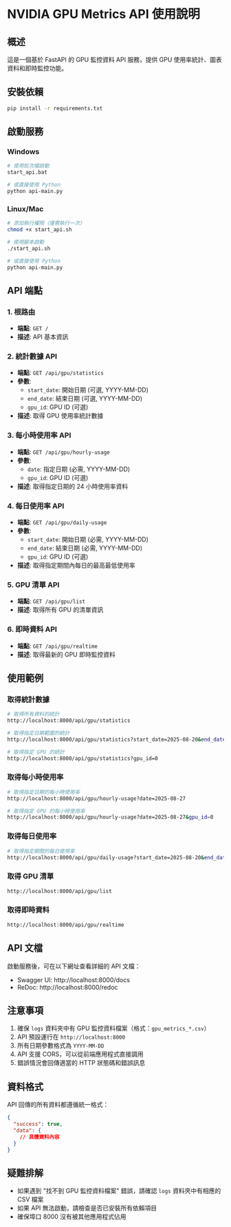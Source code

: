 # NVIDIA GPU Metrics API 使用說明

## 概述
這是一個基於 FastAPI 的 GPU 監控資料 API 服務，提供 GPU 使用率統計、圖表資料和即時監控功能。

## 安裝依賴
```bash
pip install -r requirements.txt
```

## 啟動服務

### Windows
```bash
# 使用批次檔啟動
start_api.bat

# 或直接使用 Python
python api-main.py
```

### Linux/Mac
```bash
# 添加執行權限（僅需執行一次）
chmod +x start_api.sh

# 使用腳本啟動
./start_api.sh

# 或直接使用 Python
python api-main.py
```

## API 端點

### 1. 根路由
- **端點**: `GET /`
- **描述**: API 基本資訊

### 2. 統計數據 API
- **端點**: `GET /api/gpu/statistics`
- **參數**: 
  - `start_date`: 開始日期 (可選, YYYY-MM-DD)
  - `end_date`: 結束日期 (可選, YYYY-MM-DD)
  - `gpu_id`: GPU ID (可選)
- **描述**: 取得 GPU 使用率統計數據

### 3. 每小時使用率 API
- **端點**: `GET /api/gpu/hourly-usage`
- **參數**: 
  - `date`: 指定日期 (必需, YYYY-MM-DD)
  - `gpu_id`: GPU ID (可選)
- **描述**: 取得指定日期的 24 小時使用率資料

### 4. 每日使用率 API
- **端點**: `GET /api/gpu/daily-usage`
- **參數**: 
  - `start_date`: 開始日期 (必需, YYYY-MM-DD)
  - `end_date`: 結束日期 (必需, YYYY-MM-DD)
  - `gpu_id`: GPU ID (可選)
- **描述**: 取得指定期間內每日的最高最低使用率

### 5. GPU 清單 API
- **端點**: `GET /api/gpu/list`
- **描述**: 取得所有 GPU 的清單資訊

### 6. 即時資料 API
- **端點**: `GET /api/gpu/realtime`
- **描述**: 取得最新的 GPU 即時監控資料

## 使用範例

### 取得統計數據
```bash
# 取得所有資料的統計
http://localhost:8000/api/gpu/statistics

# 取得指定日期範圍的統計
http://localhost:8000/api/gpu/statistics?start_date=2025-08-20&end_date=2025-08-27

# 取得指定 GPU 的統計
http://localhost:8000/api/gpu/statistics?gpu_id=0
```

### 取得每小時使用率
```bash
# 取得指定日期的每小時使用率
http://localhost:8000/api/gpu/hourly-usage?date=2025-08-27

# 取得指定 GPU 的每小時使用率
http://localhost:8000/api/gpu/hourly-usage?date=2025-08-27&gpu_id=0
```

### 取得每日使用率
```bash
# 取得指定期間的每日使用率
http://localhost:8000/api/gpu/daily-usage?start_date=2025-08-20&end_date=2025-08-27
```

### 取得 GPU 清單
```bash
http://localhost:8000/api/gpu/list
```

### 取得即時資料
```bash
http://localhost:8000/api/gpu/realtime
```

## API 文檔
啟動服務後，可在以下網址查看詳細的 API 文檔：
- Swagger UI: http://localhost:8000/docs
- ReDoc: http://localhost:8000/redoc

## 注意事項
1. 確保 `logs` 資料夾中有 GPU 監控資料檔案（格式：`gpu_metrics_*.csv`）
2. API 預設運行在 `http://localhost:8000`
3. 所有日期參數格式為 `YYYY-MM-DD`
4. API 支援 CORS，可以從前端應用程式直接調用
5. 錯誤情況會回傳適當的 HTTP 狀態碼和錯誤訊息

## 資料格式
API 回傳的所有資料都遵循統一格式：
```json
{
  "success": true,
  "data": {
    // 具體資料內容
  }
}
```

## 疑難排解
- 如果遇到 "找不到 GPU 監控資料檔案" 錯誤，請確認 `logs` 資料夾中有相應的 CSV 檔案
- 如果 API 無法啟動，請檢查是否已安裝所有依賴項目
- 確保埠口 8000 沒有被其他應用程式佔用
